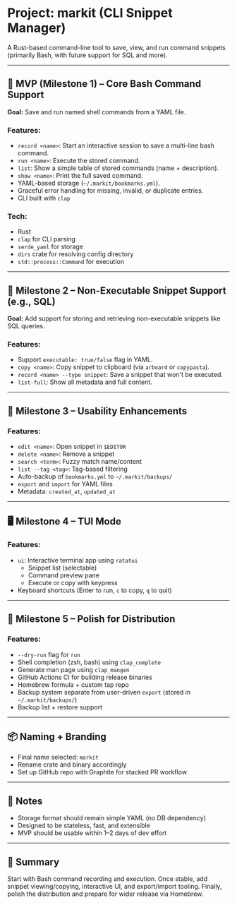 # Project: markit (CLI Snippet Manager)

A Rust-based command-line tool to save, view, and run command snippets (primarily Bash, with future support for SQL and more).

---

## 🥇 MVP (Milestone 1) – Core Bash Command Support

**Goal:** Save and run named shell commands from a YAML file.

### Features:
- `record <name>`: Start an interactive session to save a multi-line bash command.
- `run <name>`: Execute the stored command.
- `list`: Show a simple table of stored commands (name + description).
- `show <name>`: Print the full saved command.
- YAML-based storage (`~/.markit/bookmarks.yml`).
- Graceful error handling for missing, invalid, or duplicate entries.
- CLI built with `clap`

### Tech:
- Rust
- `clap` for CLI parsing
- `serde_yaml` for storage
- `dirs` crate for resolving config directory
- `std::process::Command` for execution

---

## 🥈 Milestone 2 – Non-Executable Snippet Support (e.g., SQL)

**Goal:** Add support for storing and retrieving non-executable snippets like SQL queries.

### Features:
- Support `executable: true/false` flag in YAML.
- `copy <name>`: Copy snippet to clipboard (via `arboard` or `copypasta`).
- `record <name> --type snippet`: Save a snippet that won't be executed.
- `list-full`: Show all metadata and full content.

---

## 🥉 Milestone 3 – Usability Enhancements

### Features:
- `edit <name>`: Open snippet in `$EDITOR`
- `delete <name>`: Remove a snippet
- `search <term>`: Fuzzy match name/content
- `list --tag <tag>`: Tag-based filtering
- Auto-backup of `bookmarks.yml` to `~/.markit/backups/`
- `export` and `import` for YAML files
- Metadata: `created_at`, `updated_at`

---

## 🖥️ Milestone 4 – TUI Mode

### Features:
- `ui`: Interactive terminal app using `ratatui`
  - Snippet list (selectable)
  - Command preview pane
  - Execute or copy with keypress
- Keyboard shortcuts (Enter to run, `c` to copy, `q` to quit)

---

## 🧪 Milestone 5 – Polish for Distribution

### Features:
- `--dry-run` flag for `run`
- Shell completion (zsh, bash) using `clap_complete`
- Generate man page using `clap_mangen`
- GitHub Actions CI for building release binaries
- Homebrew formula + custom tap repo
- Backup system separate from user-driven `export` (stored in `~/.markit/backups/`)
- Backup list + restore support

---

## 📦 Naming + Branding

- Final name selected: `markit`
- Rename crate and binary accordingly
- Set up GitHub repo with Graphite for stacked PR workflow

---

## 🚧 Notes

- Storage format should remain simple YAML (no DB dependency)
- Designed to be stateless, fast, and extensible
- MVP should be usable within 1–2 days of dev effort

---

## 🏁 Summary

Start with Bash command recording and execution. Once stable, add snippet viewing/copying, interactive UI, and export/import tooling. Finally, polish the distribution and prepare for wider release via Homebrew.
